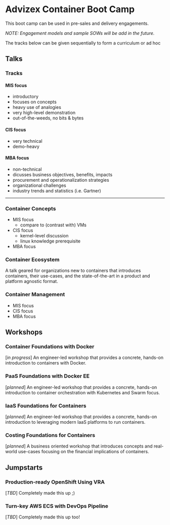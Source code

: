 # Advizex Container Boot Camp

This boot camp can be used in pre-sales and delivery engagements.

_NOTE: Engagement models and sample SOWs will be add in the future._

The tracks below can be given sequentially to form a curriculum or ad hoc

## Talks

### Tracks

#### MIS focus

  - introductory
  - focuses on concepts
  - heavy use of analogies
  - very high-level demonstration
  - out-of-the-weeds, no bits & bytes

#### CIS focus

  - very technical
  - demo-heavy

#### MBA focus

  - non-technical
  - dicusses business objectives, benefits, impacts
  - procurement and operationalization strategies
  - organizational challenges
  - industry trends and statistics (i.e. Gartner)

---

### Container Concepts

  - MIS focus
    * compare to (contrast with) VMs
  - CIS focus
    * kernel-level discussion
    * linux knowledge prerequisite
  - MBA focus

### Container Ecosystem

A talk geared for organizations new to containers that introduces containers, their use-cases, and the state-of-the-art in a product and platform agnostic format.

### Container Management

  - MIS focus
  - CIS focus
  - MBA focus

## Workshops

### Container Foundations with Docker

[_in progress_] An engineer-led workshop that provides a concrete, hands-on introduction to containers with Docker.

### PaaS Foundations with Docker EE

[_planned_] An engineer-led workshop that provides a concrete, hands-on introduction to container orchestration with Kubernetes and Swarm focus.

### IaaS Foundations for Containers

[_planned_] An engineer-led workshop that provides a concrete, hands-on introduction to leveraging modern IaaS platforms to run containers.

### Costing Foundations for Containers

[_planned_] A business oriented workshop that introduces concepts and real-world use-cases focusing on the financial implications of containers.

## Jumpstarts

### Production-ready OpenShift Using VRA

[_TBD_] Completely made this up ;)

### Turn-key AWS ECS with DevOps Pipeline

[_TBD_] Completely made this up too!
